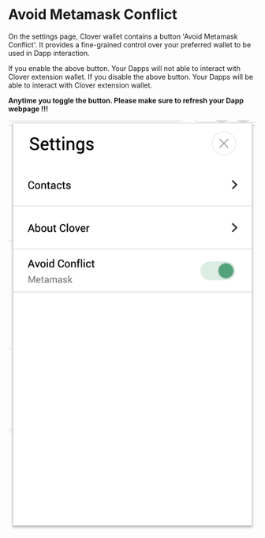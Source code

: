 # Avoid Metamask Conflict

On the settings page, Clover wallet contains a button 'Avoid Metamask Conflict'. It provides a fine-grained control over your preferred wallet to be used in Dapp interaction.

If you enable the above button.  Your Dapps will not able to interact with Clover extension wallet. If you disable the above button.  Your Dapps will be able to interact with Clover extension wallet.&#x20;

**Anytime you toggle the button. Please make sure to refresh your Dapp webpage !!!**

![](<../../.gitbook/assets/image (59).png>)
